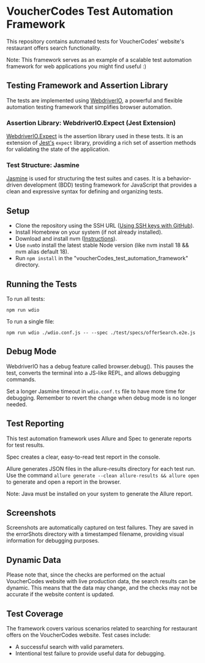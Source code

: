 # VoucherCodes Test Automation Framework

This repository contains automated tests for VoucherCodes' website's restaurant offers search functionality. 

Note: This framework serves as an example of a scalable test automation framework for web applications you might find useful :) 

## Testing Framework and Assertion Library

The tests are implemented using [WebdriverIO](https://webdriver.io/), a powerful and flexible automation testing framework that simplifies browser automation. 

### Assertion Library: WebdriverIO.Expect (Jest Extension)

[WebdriverIO.Expect]([https://webdriver.io/docs/api/expect.html](https://webdriver.io/docs/api/expect-webdriverio/#browser-matchers)) is the assertion library used in these tests. It is an extension of [Jest's](https://jestjs.io/) `expect` library, providing a rich set of assertion methods for validating the state of the application.

### Test Structure: Jasmine

[Jasmine](https://jasmine.github.io/) is used for structuring the test suites and cases. It is a behavior-driven development (BDD) testing framework for JavaScript that provides a clean and expressive syntax for defining and organizing tests.

## Setup

- Clone the repository using the SSH URL ([Using SSH keys with GitHub](https://docs.github.com/en/authentication/connecting-to-github-with-ssh)).
- Install Homebrew on your system (if not already installed).
- Download and install nvm ([Instructions](https://github.com/nvm-sh/nvm)).
- Use `nvm`to install the latest stable Node version (like nvm install 18 && nvm alias default 18).
- Run `npm install` in the "voucherCodes_test_automation_framework" directory.

## Running the Tests

To run all tests:

`npm run wdio`

To run a single file:

`npm run wdio ./wdio.conf.js -- --spec ./test/specs/offerSearch.e2e.js`

## Debug Mode

WebdriverIO has a debug feature called browser.debug(). This pauses the test, converts the terminal into a JS-like REPL, and allows debugging commands.

Set a longer Jasmine timeout in `wdio.conf.ts` file to have more time for debugging. Remember to revert the change when debug mode is no longer needed.

## Test Reporting

This test automation framework uses Allure and Spec to generate reports for test results.

Spec creates a clear, easy-to-read test report in the console.

Allure generates JSON files in the allure-results directory for each test run. Use the command `allure generate --clean allure-results && allure open` to generate and open a report in the browser.

Note: Java must be installed on your system to generate the Allure report.

## Screenshots

Screenshots are automatically captured on test failures. They are saved in the errorShots directory with a timestamped filename, providing visual information for debugging purposes.

## Dynamic Data

Please note that, since the checks are performed on the actual VoucherCodes website with live production data, the search results can be dynamic. This means that the data may change, and the checks may not be accurate if the website content is updated.

## Test Coverage

The framework covers various scenarios related to searching for restaurant offers on the VoucherCodes website. Test cases include:

- A successful search with valid parameters.
- Intentional test failure to provide useful data for debugging.
